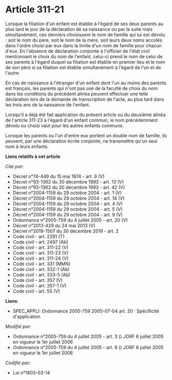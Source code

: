 # Article 311-21

Lorsque la filiation d'un enfant est établie à l'égard de ses deux parents au plus tard le jour de la déclaration de sa
naissance ou par la suite mais simultanément, ces derniers choisissent le nom de famille qui lui est dévolu : soit le nom du
père, soit le nom de la mère, soit leurs deux noms accolés dans l'ordre choisi par eux dans la limite d'un nom de famille
pour chacun d'eux. En l'absence de déclaration conjointe à l'officier de l'état civil mentionnant le choix du nom de
l'enfant, celui-ci prend le nom de celui de ses parents à l'égard duquel sa filiation est établie en premier lieu et le nom
de son père si sa filiation est établie simultanément à l'égard de l'un et de l'autre. 

En cas de naissance à l'étranger d'un enfant dont l'un au moins des parents est français, les parents qui n'ont pas usé de la
faculté de choix du nom dans les conditions du précédent alinéa peuvent effectuer une telle déclaration lors de la demande de
transcription de l'acte, au plus tard dans les trois ans de la naissance de l'enfant. 

Lorsqu'il a déjà été fait application du présent article ou du deuxième alinéa de l'article 311-23 à l'égard d'un enfant
commun, le nom précédemment dévolu ou choisi vaut pour les autres enfants communs. 

Lorsque les parents ou l'un d'entre eux portent un double nom de famille, ils peuvent, par une déclaration écrite conjointe,
ne transmettre qu'un seul nom à leurs enfants.

**Liens relatifs à cet article**

_Cité par_:

  - Décret n°74-449 du 15 mai 1974 - art. 9 (V)
  - Décret n°93-1362 du 30 décembre 1993 - art. 13 (V)
  - Décret n°93-1362 du 30 décembre 1993 - art. 42 (V)
  - Décret n°2004-1159 du 29 octobre 2004 - art. 1 (V)
  - Décret n°2004-1159 du 29 octobre 2004 - art. 14 (V)
  - Décret n°2004-1159 du 29 octobre 2004 - art. 4 (V)
  - Décret n°2004-1159 du 29 octobre 2004 - art. 5 (V)
  - Décret n°2004-1159 du 29 octobre 2004 - art. 9 (V)
  - Ordonnance n°2005-759 du 4 juillet 2005 - art. 20 (V)
  - Décret n°2013-429 du 24 mai 2013 (V)
  - Décret n°2019-1507 du 30 décembre 2019 - art. 2
  - Code civil - art. 2291 (T)
  - Code civil - art. 2497 (Ab)
  - Code civil - art. 311-22 (V)
  - Code civil - art. 311-23 (V)
  - Code civil - art. 311-24 (V)
  - Code civil - art. 331 (MMN)
  - Code civil - art. 332-1 (Ab)
  - Code civil - art. 333-5 (Ab)
  - Code civil - art. 357 (V)
  - Code civil - art. 357-1 (V)
  - Code civil - art. 55 (V)

**Liens**:

  - SPEC_APPLI: Ordonnance 2005-759 2005-07-04 art. 20 : Spécificité d'application

_Modifié par_:

  - Ordonnance n°2005-759 du 4 juillet 2005 - art. 3 () JORF 6 juillet 2005 en vigueur le 1er juillet 2006
  - Ordonnance n°2005-759 du 4 juillet 2005 - art. 8 () JORF 6 juillet 2005 en vigueur le 1er juillet 2006

_Codifié par_:

  - Loi n°1803-03-14
